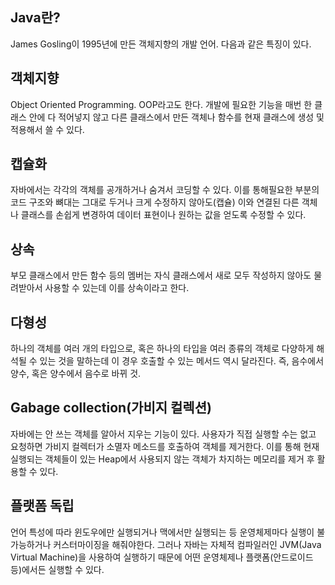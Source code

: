 




 Java란?
---------
James Gosling이  1995년에 만든 객체지향의 개발 언어.  다음과 같은 특징이 있다.

## 객체지향 
Object Oriented Programming. OOP라고도 한다. 개발에 필요한 기능을 매번 한 클래스 안에 다 적어넣지 않고 다른 클래스에서 만든 객체나 함수를 현재 클래스에 생성 및 적용해서 쓸 수 있다.
 
## 캡슐화
자바에서는 각각의 객체를 공개하거나 숨겨서 코딩할 수 있다. 이를 통해필요한 부분의 코드 구조와 뼈대는 그대로 두거나 크게 수정하지 않아도(캡슐) 이와 연결된 다른 객체나 클래스를 손쉽게 변경하여 데이터 표현이나 원하는 값을 얻도록 수정할 수 있다. 

##  상속
부모 클래스에서 만든 함수 등의 멤버는 자식 클래스에서 새로 모두 작성하지 않아도 물려받아서 사용할 수 있는데 이를 상속이라고 한다.

##  다형성 
하나의 객체를 여러 개의 타입으로, 혹은 하나의 타입을 여러 종류의 객체로 다양하게 해석될 수 있는 것을 말하는데 이 경우 호출할 수 있는 메서드 역시 달라진다. 즉,  음수에서 양수, 혹은 양수에서 음수로 바뀌 것.

## Gabage collection(가비지 컬렉션)

자바에는 안 쓰는 객체를 알아서 지우는 기능이 있다. 사용자가 직접 실행할 수는 없고 요청하면 가비지 컬렉터가 소멸자 메소드를 호출하여 객체를 제거한다. 이를 통해 현재 실행되는 객체들이 있는 Heap에서 사용되지 않는 객체가 차지하는 메모리를 제거 후 활용할 수 있다.

## 플랫폼 독립

언어 특성에 따라 윈도우에만 실행되거나 맥에서만 실행되는 등 운영체제마다 실행이 불가능하거나 커스터마이징을 해줘야한다. 그러나 자바는 자체적 컴파일러인 JVM(Java Virtual Machine)을 사용하여 실행하기 때문에 어떤 운영체제나 플랫폼(안드로이드 등)에서든 실행할 수 있다.  